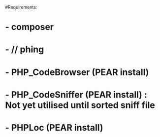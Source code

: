 
#Requirements:
#    - composer
#    - // phing
#    - PHP_CodeBrowser (PEAR install)
#    - PHP_CodeSniffer (PEAR install) : Not yet utilised until sorted sniff file
#    - PHPLoc (PEAR install)
